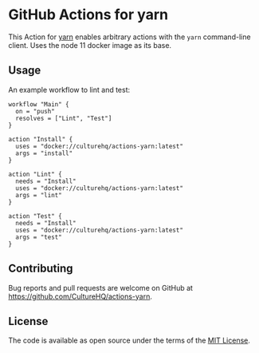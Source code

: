 # GitHub Actions for yarn

This Action for [yarn](https://yarnpkg.com/en/) enables arbitrary actions with the `yarn` command-line client. Uses the node 11 docker image as its base.

## Usage

An example workflow to lint and test:

```hcl
workflow "Main" {
  on = "push"
  resolves = ["Lint", "Test"]
}

action "Install" {
  uses = "docker://culturehq/actions-yarn:latest"
  args = "install"
}

action "Lint" {
  needs = "Install"
  uses = "docker://culturehq/actions-yarn:latest"
  args = "lint"
}

action "Test" {
  needs = "Install"
  uses = "docker://culturehq/actions-yarn:latest"
  args = "test"
}
```

## Contributing

Bug reports and pull requests are welcome on GitHub at https://github.com/CultureHQ/actions-yarn.

## License

The code is available as open source under the terms of the [MIT License](https://opensource.org/licenses/MIT).
